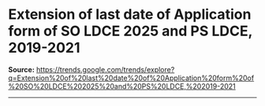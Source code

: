# Extension of last date of Application form of SO LDCE 2025 and PS LDCE, 2019-2021

**Source:** https://trends.google.com/trends/explore?q=Extension%20of%20last%20date%20of%20Application%20form%20of%20SO%20LDCE%202025%20and%20PS%20LDCE,%202019-2021

---


